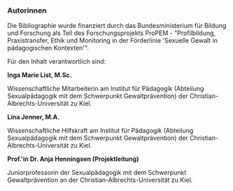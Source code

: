 ### Autorinnen

Die Bibliographie wurde finanziert durch das Bundesministerium für Bildung und Forschung als Teil des Forschungsprojekts ProPEM - "Profilbildung, Praxistransfer, Ethik und Monitoring in der Förderlinie 'Sexuelle Gewalt in pädagogischen Kontexten'".

Für den Inhalt verantwortlich sind:

**Inga Marie List, M.Sc.**

Wissenschaftliche Mitarbeiterin am Institut für Pädagogik (Abteilung Sexualpädagogik mit dem Schwerpunkt Gewaltprävention) der Christian-Albrechts-Universität zu Kiel.

**Lina Jenner, M.A.**

Wissenschaftliche Hilfskraft am Institut für Pädagogik (Abteilung Sexualpädagogik mit dem Schwerpunkt Gewaltprävention) der Christian-Albrechts-Universität zu Kiel.

**Prof.'in Dr. Anja Henningsen (Projektleitung)**

Juniorprofessorin der Sexualpädagogik mit dem Schwerpunkt Gewaltprävention an der Christian-Albrechts-Universität zu Kiel.
